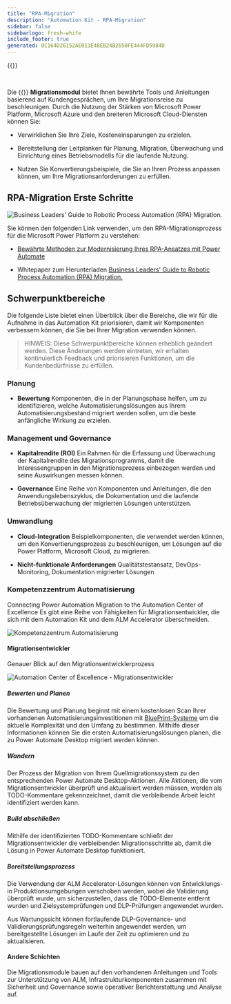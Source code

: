 ```yaml
---
title: "RPA-Migration"
description: "Automation Kit - RPA-Migration"
sidebar: false
sidebarlogo: fresh-white
include_footer: true
generated: 0C164D26152AE013E48EB24B2650FE444FD5984D
---
```


{{<toc>}}

<br/>

Die {{<product-name>}} **Migrationsmodul** bietet Ihnen bewährte Tools und Anleitungen basierend auf Kundengesprächen, um Ihre Migrationsreise zu beschleunigen. Durch die Nutzung der Stärken von Microsoft Power Platform, Microsoft Azure und den breiteren Microsoft Cloud-Diensten können Sie:

- Verwirklichen Sie Ihre Ziele, Kosteneinsparungen zu erzielen.

- Bereitstellung der Leitplanken für Planung, Migration, Überwachung und Einrichtung eines Betriebsmodells für die laufende Nutzung.

- Nutzen Sie Konvertierungsbeispiele, die Sie an Ihren Prozess anpassen können, um Ihre Migrationsanforderungen zu erfüllen.

## RPA-Migration Erste Schritte

![Business Leaders' Guide to Robotic Process Automation (RPA) Migration.](https://msflowblogscdn.azureedge.net/wp-content/uploads/2022/01/RPAWhitepaper_Img-241x300.png)

Sie können den folgenden Link verwenden, um den RPA-Migrationsprozess für die Microsoft Power Platform zu verstehen:

- [Bewährte Methoden zur Modernisierung Ihres RPA-Ansatzes mit Power Automate](https://powerautomate.microsoft.com/blog/proven-methods-to-modernize-your-rpa-approach-with-power-automate/)

- Whitepaper zum Herunterladen [Business Leaders' Guide to Robotic Process Automation (RPA) Migration.](https://aka.ms/PAD/RPAMigrationWhitepaper)

## Schwerpunktbereiche

Die folgende Liste bietet einen Überblick über die Bereiche, die wir für die Aufnahme in das Automation Kit priorisieren, damit wir Komponenten verbessern können, die Sie bei Ihrer Migration verwenden können.

> HINWEIS: Diese Schwerpunktbereiche können erheblich geändert werden. Diese Änderungen werden eintreten, wir erhalten kontinuierlich Feedback und priorisieren Funktionen, um die Kundenbedürfnisse zu erfüllen.

### Planung

- **Bewertung** Komponenten, die in der Planungsphase helfen, um zu identifizieren, welche Automatisierungslösungen aus Ihrem Automatisierungsbestand migriert werden sollen, um die beste anfängliche Wirkung zu erzielen.

### Management und Governance

- **Kapitalrendite (ROI)** Ein Rahmen für die Erfassung und Überwachung der Kapitalrendite des Migrationsprogramms, damit die Interessengruppen in den Migrationsprozess einbezogen werden und seine Auswirkungen messen können.

- **Governance** Eine Reihe von Komponenten und Anleitungen, die den Anwendungslebenszyklus, die Dokumentation und die laufende Betriebsüberwachung der migrierten Lösungen unterstützen.

### Umwandlung

- **Cloud-Integration** Beispielkomponenten, die verwendet werden können, um den Konvertierungsprozess zu beschleunigen, um Lösungen auf die Power Platform, Microsoft Cloud, zu migrieren.

- **Nicht-funktionale Anforderungen** Qualitätstestansatz, DevOps-Monitoring, Dokumentation migrierter Lösungen

### Kompetenzzentrum Automatisierung

Connecting Power Automation Migration to the Automation Center of Excellence Es gibt eine Reihe von Fähigkeiten für Migrationsentwickler, die sich mit dem Automation Kit und dem ALM Accelerator überschneiden.

![Kompetenzzentrum Automatisierung](/images/illustrations/automation-kit-migration.svg)

#### Migrationsentwickler

Genauer Blick auf den Migrationsentwicklerprozess

![Automation Center of Excellence - Migrationsentwickler](/images/illustrations/automation-kit-migration-developer.svg)

##### Bewerten und Planen

Die Bewertung und Planung beginnt mit einem kostenlosen Scan Ihrer vorhandenen Automatisierungsinvestitionen mit [BluePrint-Systeme](https://www.blueprintsys.com/) um die aktuelle Komplexität und den Umfang zu bestimmen. Mithilfe dieser Informationen können Sie die ersten Automatisierungslösungen planen, die zu Power Automate Desktop migriert werden können.

##### Wandern

Der Prozess der Migration von Ihrem Quellmigrationssystem zu den entsprechenden Power Automate Desktop-Aktionen. Alle Aktionen, die vom Migrationsentwickler überprüft und aktualisiert werden müssen, werden als TODO-Kommentare gekennzeichnet, damit die verbleibende Arbeit leicht identifiziert werden kann.

##### Build abschließen

Mithilfe der identifizierten TODO-Kommentare schließt der Migrationsentwickler die verbleibenden Migrationsschritte ab, damit die Lösung in Power Automate Desktop funktioniert.

##### Bereitstellungsprozess

Die Verwendung der ALM Accelerator-Lösungen können von Entwicklungs- in Produktionsumgebungen verschoben werden, wobei die Validierung überprüft wurde, um sicherzustellen, dass die TODO-Elemente entfernt wurden und Zielsystemprüfungen und DLP-Prüfungen angewendet wurden.

Aus Wartungssicht können fortlaufende DLP-Governance- und Validierungsprüfungsregeln weiterhin angewendet werden, um bereitgestellte Lösungen im Laufe der Zeit zu optimieren und zu aktualisieren.

#### Andere Schichten

Die Migrationsmodule bauen auf den vorhandenen Anleitungen und Tools zur Unterstützung von ALM, Infrastrukturkomponenten zusammen mit Sicherheit und Governance sowie operativer Berichterstattung und Analyse auf.
